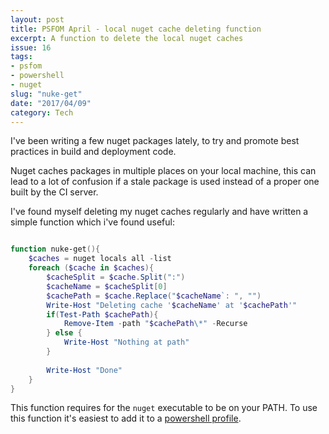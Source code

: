 ```yaml
---
layout: post
title: PSFOM April - local nuget cache deleting function
excerpt: A function to delete the local nuget caches
issue: 16
tags: 
- psfom
- powershell
- nuget
slug: "nuke-get"
date: "2017/04/09"
category: Tech
---
```



I've been writing a few nuget packages lately, to try and promote best practices in build and deployment code.

Nuget caches packages in multiple places on your local machine, this can lead to a lot of confusion if a stale package is used instead of a proper one built by the CI server. 

I've found myself deleting my nuget caches regularly and have written a simple function which i've found useful:

``` powershell

function nuke-get(){
    $caches = nuget locals all -list
    foreach ($cache in $caches){
        $cacheSplit = $cache.Split(":")
        $cacheName = $cacheSplit[0]
        $cachePath = $cache.Replace("$cacheName`: ", "")
        Write-Host "Deleting cache '$cacheName' at '$cachePath'"
        if(Test-Path $cachePath){
            Remove-Item -path "$cachePath\*" -Recurse
        } else {
            Write-Host "Nothing at path"
        }
        
        Write-Host "Done"
    }
}

```

This function requires for the `nuget` executable to be on your PATH. To use this function it's easiest to add it to a [powershell profile](http://cburbidge.github.io/powershell-profile/).